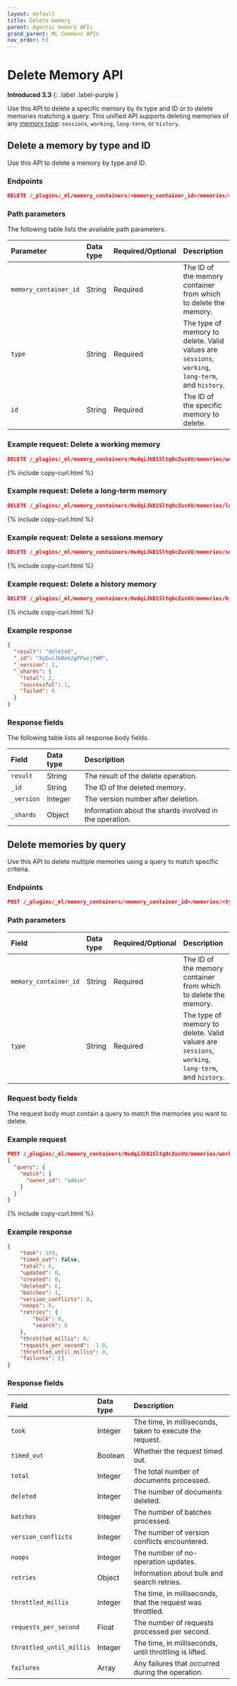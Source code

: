 ```yaml
---
layout: default
title: Delete memory
parent: Agentic memory APIs
grand_parent: ML Commons APIs
nav_order: 53
---
```


# Delete Memory API
**Introduced 3.3**
{: .label .label-purple }

Use this API to delete a specific memory by its type and ID or to delete memories matching a query. This unified API supports deleting memories of any [memory type]({{site.url}}{{site.baseurl}}/ml-commons-plugin/agentic-memory/#memory-types): `sessions`, `working`, `long-term`, or `history`.

## Delete a memory by type and ID

Use this API to delete a memory by type and ID.

### Endpoints

```json
DELETE /_plugins/_ml/memory_containers/<memory_container_id>/memories/<type>/<id>
```

### Path parameters

The following table lists the available path parameters.

| Parameter | Data type | Required/Optional | Description |
| :--- | :--- | :--- | :--- |
| `memory_container_id` | String | Required | The ID of the memory container from which to delete the memory. |
| `type` | String | Required | The type of memory to delete. Valid values are `sessions`, `working`, `long-term`, and `history`. |
| `id` | String | Required | The ID of the specific memory to delete. |

### Example request: Delete a working memory

```json
DELETE /_plugins/_ml/memory_containers/HudqiJkB1SltqOcZusVU/memories/working/XyEuiJkBeh2gPPwzjYWM
```
{% include copy-curl.html %}

### Example request: Delete a long-term memory

```json
DELETE /_plugins/_ml/memory_containers/HudqiJkB1SltqOcZusVU/memories/long-term/DcxjTpkBvwXRq366C1Zz
```
{% include copy-curl.html %}

### Example request: Delete a sessions memory

```json
DELETE /_plugins/_ml/memory_containers/HudqiJkB1SltqOcZusVU/memories/sessions/CcxjTpkBvwXRq366A1aE
```
{% include copy-curl.html %}

### Example request: Delete a history memory

```json
DELETE /_plugins/_ml/memory_containers/HudqiJkB1SltqOcZusVU/memories/history/eMxnTpkBvwXRq366hmAU
```
{% include copy-curl.html %}

### Example response

```json
{
  "result": "deleted",
  "_id": "XyEuiJkBeh2gPPwzjYWM",
  "_version": 2,
  "_shards": {
    "total": 2,
    "successful": 1,
    "failed": 0
  }
}
```

### Response fields

The following table lists all response body fields.

| Field | Data type | Description |
| :--- | :--- | :--- |
| `result` | String | The result of the delete operation. |
| `_id` | String | The ID of the deleted memory. |
| `_version` | Integer | The version number after deletion. |
| `_shards` | Object | Information about the shards involved in the operation. |

## Delete memories by query

Use this API to delete multiple memories using a query to match specific criteria.

### Endpoints

```json
POST /_plugins/_ml/memory_containers/<memory_container_id>/memories/<type>/_delete_by_query
```

### Path parameters

| Field                 | Data type | Required/Optional | Description |
|:----------------------| :--- | :--- | :--- |
| `memory_container_id` | String | Required | The ID of the memory container from which to delete the memory. |
| `type` | String | Required | The type of memory to delete. Valid values are `sessions`, `working`, `long-term`, and `history`. |

### Request body fields

The request body must contain a query to match the memories you want to delete.

### Example request

```json
POST /_plugins/_ml/memory_containers/HudqiJkB1SltqOcZusVU/memories/working/_delete_by_query
{
  "query": {
    "match": {
      "owner_id": "admin"
    }
  }
}
```
{% include copy-curl.html %}

### Example response

```json
{
    "took": 159,
    "timed_out": false,
    "total": 6,
    "updated": 0,
    "created": 0,
    "deleted": 6,
    "batches": 1,
    "version_conflicts": 0,
    "noops": 0,
    "retries": {
        "bulk": 0,
        "search": 0
    },
    "throttled_millis": 0,
    "requests_per_second": -1.0,
    "throttled_until_millis": 0,
    "failures": []
}
```

### Response fields

| Field | Data type | Description |
| :--- | :--- | :--- |
| `took` | Integer | The time, in milliseconds, taken to execute the request. |
| `timed_out` | Boolean | Whether the request timed out. |
| `total` | Integer | The total number of documents processed. |
| `deleted` | Integer | The number of documents deleted. |
| `batches` | Integer | The number of batches processed. |
| `version_conflicts` | Integer | The number of version conflicts encountered. |
| `noops` | Integer | The number of no-operation updates. |
| `retries` | Object | Information about bulk and search retries. |
| `throttled_millis` | Integer | The time, in milliseconds, that the request was throttled. |
| `requests_per_second` | Float | The number of requests processed per second. |
| `throttled_until_millis` | Integer | The time, in milliseconds, until throttling is lifted. |
| `failures` | Array | Any failures that occurred during the operation. |

